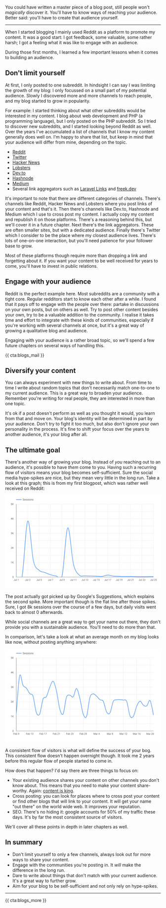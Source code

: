 You could have written a master piece of a blog post, still people won't _magically_ discover it. You'll have to know ways of reaching your audience. Better said: you'll have to create that audience yourself.

---

When I started blogging I mainly used Reddit as a platform to promote my content. It was a good start: I got feedback, some valuable, some rather harsh; I got a feeling what it was like to engage with an audience. 

During those first months, I learned a few important lessons when it comes to building an audience.
 
## Don't limit yourself

At first, I only posted to one subreddit. In hindsight I can say I was limiting the growth of my blog: I only focussed on a small part of my potential audience. Slowly I discovered more and more channels to reach people, and my blog started to grow in popularity.

For example: I started thinking about what other subreddits would be interested in my content. I blog about web development and PHP (a programming language), but I only posted on the PHP subreddit. So I tried to discover new subreddits, and I started looking beyond Reddit as well. Over the years I've accumulated a list of channels that I know my content generally does well on. I'm happy to share that list, but keep in mind that your audience will differ from mine, depending on the topic.

- [Reddit](*https://www.reddit.com/)
- [Twitter](*https://twitter.com/)
- [Hacker News](*https://news.ycombinator.com/)
- [Lobsters](*https://lobste.rs/)
- [Dev.to](*https://dev.to/)
- [Hashnode](*https://hashnode.com/)
- [Medium](*https://medium.com/)
- Several link aggregators such as [Laravel Links](*https://laravel-news.com/links) and [freek.dev](*https://freek.dev/)

It's important to note that there are different categories of channels. There's channels like Reddit, Hacker News and Lobsters where you post links of your content and that's it. Then there's channels like Dev.to, Hashnode and Medium which I use to cross post my content. I actually copy my content and republish it on those platforms. There's a reasoning behind this, but we'll cover it in a future chapter. Next there's the link aggregators. These are often smaller sites, but with a dedicated audience. 
Finally there's Twitter which I consider to be the place where my closest audience lives. There's lots of one-on-one interaction, but you'll need patience for your follower base to grow.

Most of these platforms though require more than dropping a link and forgetting about it. If you want your content to be well received for years to come, you'll have to invest in public relations. 

## Engage with your audience

Reddit is the perfect example here. Most subreddits are a community with a tight core. Regular redditors start to know each other after a while. I found that it pays off to engage with the people over there: partake in discussions on your own posts, but on others as well. Try to post other content besides your own, try to be a valuable addition to the community. I realise it takes time and effort to integrate with these kinds of communities, especially if you're working with several channels at once, but it's a great way of growing a qualitative blog and audience.

Engaging with your audience is a rather broad topic, so we'll spend a few future chapters on several ways of handling this.

{{ cta:blogs_mail }}

## Diversify your content

You can always experiment with new things to write about. From time to time I write about random topics that don't necessarily match one-to-one to my current audience. This is a great way to broaden your audience. Remember you're writing for real people, they are interested in more than one topic.

It's ok if a post doesn't perform as well as you thought it would, you learn from that and move on. Your blog's identity will be determined in part by your audience. Don't try to fight it too much, but also don't ignore your own personality in the process. It's fine to shift your focus over the years to another audience, it's your blog after all.

## The ultimate goal

There's another way of growing your blog. Instead of _you_ reaching out to an audience, it's possible to have _them_ come to you. Having such a recurring flow of visitors means your blog becomes self-sufficient. Sure the social media hype-spikes are nice, but they mean very little in the long run. Take a look at this graph; this is from my first blogpost, which was rather well received on Reddit:

![Sessions per day](/resources/img/blogs-for-devs/04-01.png)

The post actually got picked up by Google's Suggestions, which explains the second spike. More important though is the flat line after those spikes. Sure, I got 8k sessions over the course of a few days, but daily visits went back to almost 0 afterwards. 

While social channels are a great way to get your name out there, they don't provide you with a sustainable audience. You'll need to do more than that. 

In comparison, let's take a look at what an average month on my blog looks like now, without posting anything anywhere:

![Sessions per day](/resources/img/blogs-for-devs/04-02.png)

A consistent flow of visitors is what will define the success of your bog. This consistent flow doesn't happen overnight though. It took me 2 years before this regular flow of people started to come in. 

How does that happen? I'd say there are three things to focus on:

- Your existing audience shares your content on other channels you don't know about. This means that you need to make your content share-worthy. Again: [content is king](*/blogs-for-devs/02-content-is-king).
- Cross posting: you can look for places where to cross post your content or find other blogs that will link to your content. It will get your name "out there" on the world wide web. It improves your reputation.
- SEO. There's no hiding it: google accounts for 50% of my traffic these days. It's by far the most consistent source of visitors.

We'll cover all these points in depth in later chapters as well.

<div class="sidenote">
<h2>In summary</h2>

- Don't limit yourself to only a few channels, always look out for more ways to share your content.
- Engage with the communities you're posting in. It _will_ make the difference in the long run.
- Dare to write about things that don't match with your current audience. It's a great way to further grow.
- Aim for your blog to be self-sufficient and not only rely on hype-spikes.
</div>

---

{{ cta:blogs_more }}
